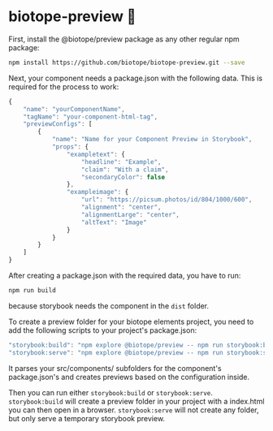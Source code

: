 # biotope-preview 🌻

First, install the @biotope/preview package as any other regular npm package:
```bash
npm install https://github.com/biotope/biotope-preview.git --save
```
Next, your component needs a package.json with the following data. This is required for the process to work:

```javascript
{
    "name": "yourComponentName",
    "tagName": "your-component-html-tag",
    "previewConfigs": [
        {
            "name": "Name for your Component Preview in Storybook",
            "props": {
                "exampletext": {
                    "headline": "Example",
                    "claim": "With a claim",
                    "secondaryColor": false
                },
                "exampleimage": {
                    "url": "https://picsum.photos/id/804/1000/600",
                    "alignment": "center",
                    "alignmentLarge": "center",
                    "altText": "Image"
                }
            }
        }
    ]
}
```
After creating a package.json with the required data, you have to run:
```javascript
npm run build
```
because storybook needs the component in the `dist` folder.

To create a preview folder for your biotope elements project, you need to add the following scripts to your project's package.json:
```javascript
"storybook:build": "npm explore @biotope/preview -- npm run storybook:build",
"storybook:serve": "npm explore @biotope/preview -- npm run storybook:serve"
```
It parses your src/components/ subfolders for the component's package.json's and creates previews based on the configuration inside.

Then you can run either `storybook:build` or `storybook:serve`. `storybook:build` will create a preview folder in your project with a index.html you can then open in a browser. `storybook:serve` will not create any folder, but only serve a temporary storybook preview.
